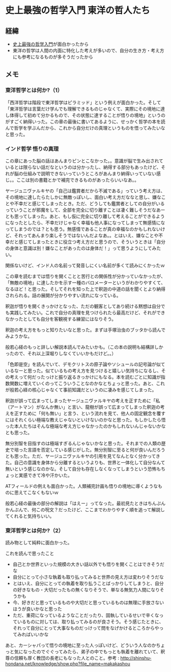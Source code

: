 # 史上最強の哲学入門 東洋の哲人たち

## 経緯

- [史上最強の哲学入門](../史上最強の哲学入門/感想.md)が面白かったから
- 東洋の哲学は人間の内面に特化した考えが多いので、自分の生き方・考え方にも参考になるものが多そうだったから

## メモ

### 東洋哲学とは何か?（1）

「西洋哲学は階段で東洋哲学はピラミッド」という例えが面白かった。そして「東洋哲学は言葉だけ学んでも理解できるものじゃなくて、実際にその境地に達し体得して初めて分かるもので、その状態に達することが悟りの境地」というのがすごく納得いった。この章の最後に書いてあるように、せっかく哲学の本を読んで哲学を学ぶんだから、これから自分だけの真理というものを悟ってみたいなと思った。

### インド哲学 悟りの真理

この章にあった脳の話はあんまりピンとこなかった。。意識が脳で生み出されているとは限らない話だなというのは分かったし、納得する部分もあったけど、それが脳の仕組みで説明できないっていうところがあんまり納得いっていない感じ。。ここは別の書籍とかで補完できるものがあったらいいなあ。。

ヤージュニヴァルキヤの「自己は鑑賞者だから不滅である」っていう考え方は、その境地に達したらたしかに無敵っぽいし、面白い考え方だななと思し、嫌なことや不幸だと感じてしまったとき。ただ、どうしても鑑賞者としての自分がいるっていうことが邪魔をして、全部を完全に切り離すことは凄く難しそうだなあーとも思ってしまった。あと、もし仮に完全に切り離して考えることができるようになったとしたら、不幸だけじゃなく幸福も他人事になってしまって無感情になってしまうのでは？とも思う。無感情であることが真の幸福なのかもしれないけど、それってあんまり楽しそうではないんだよなあ。。とはいえ、嫌なことや不幸だと感じてしまったときに役立つ考え方だと思うので、そういうときは「自分の身体と意識は別！嫌なことがあったのは身体だ！」って思うようにしてみたい。

関係ないけど、インド人の名前って発音しにくい名前が多くて読みにくかったｗ

この章を読むまでは悟りを開くことと苦行との関係性が分かっていなかったが、「無敵の境地」に達したかを示す一種のバロメーターというがわかりやすくて、なるほど！と思った。そしてそれを知った上で釈迦の中道の話を聞くとより納得されられる。話の展開が分かりやすい流れになっている。

釈迦が悟りを開くきっかけとなった、ただの観客としてあり続ける黙想は自分でも実践してみたい。これで自分の真理を見つけられたら最高だけど、それができなかったとしても自分を客観視する練習にはなりそう。

釈迦の考え方をもっと知りたいなと思った。まずは手塚治虫のブッタから読んでみようかな。

般若心経のもっと詳しい解説本読んでみたいかも。（この本の説明も結構詳しかったので、それ以上深堀りしなくていいかもだけど。。）

「色即是空」を読んでいて、デモクリトスの原子論やソシュールの記号論が似ているなーと思った。似ているもの考え方を見つけると嬉しい気持ちになるし、その考えって何だったっけと振り返るきっかけにもなる。本を読むごとに知識が指数関数に増えていくのってこういうことなのかなとちょっと思った。あと、これが般若心経の核心じゃなくて事前知識だというのに凄みを感じてしまった。

釈迦が誤って広まってしまったヤージュニヴァルキヤの考えを正すために「私（アートマン）がなんか無い」と言い、龍樹が誤って広まってしまった釈迦の考えを正すために「何も無い」と言う、という流れを見て、他人の固定観念を覆すにはそれくらい極端な教えじゃないといけないのかなと思った。もしかしたら悟った本人たちはそんな極端な考え方じゃなかったのかもしれないんじゃないかなとも思った。

無分別智を目指すのは極端すぎるんじゃないかなと思った。それまでの人類の歴史で培った言語を否定している感じがした。無分別智に至ると何が良いんだろうとも思った。ただ、ヤージュニヴァルキヤの引用を見てなんとなく分かってきた。自己の意識を身体から分離するというよりも、世界と一体化して自分なんて無いという感じなのかな。そして自分も存在しなくなってしまうという恐怖もちょっと実感できて冷や汗かいた。

ATフィールドの例えも面白かった。人類補完計画も悟りの境地に導くようなものに思えてこなくもないｗ

般若心経の最後の部分の解説は「はえー」ってなった。最初見たときはちんぷんかんぷんで、何この呪文？だったけど、ここまでわかりやすく順を追って解説してくれると気持ちいい。

### 東洋哲学とは何か?（2）

読み物として純粋に面白かった。

これを読んで思ったこと

- 自己とか世界といった規模の大きい話以外でも悟りを開くことはできそうだな
- 自分にとって小さな執着も取り払ってみると世界の見え方は変わりそうだな
- とはいえ、自分にとっての執着を取り払うことばっかりしてしまうと、自分の好きなもの・大切だったもの無くなりそうで、単なる無気力人間になりそうかも
- 今、好きだと思っているものや大切だと思っているものは無理に手放さないほうが良いかなと思った
- ただ、重荷になっているようなことだったり、固執しているせいで辛くなっているものに対しては、取り払ってみるのが良さそう。そう感じたときに、それって自分にとって大事なものだっけって問をなげかけるところからやってみればいいかな

あと、カーシャパって悟りの境地に至った人っぽいけど、どういう人なのかちょっと気になったのでぐぐってみたら、弟子の中でもっとも執着を離れていて、釈尊の信頼も厚く教団の長老にもなった人とのこと。参考 : <http://shinshu-hondana.net/knowledge/show.php?file_name=makakashou>
